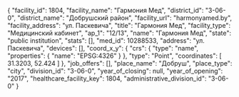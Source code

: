 {
    "facility_id": 1804,
    "facility_name": "Гармония Мед",
    "district_id": "3-06-0",
    "district_name": "Добрушский район",
    "facility_url": "harmonyamed.by",
    "facility_address": "ул. Паскевича",
    "title": "Гармония Мед",
    "facility_type": "Медицинский кабинет",
    "ap_1": "12\/13",
    "name": "Гармония Мед",
    "state": "public institution",
    "stats": [],
    "med_id": 10288533,
    "address": "ул. Паскевича",
    "devices": [],
    "coord_x_y": {
        "crs": {
            "type": "name",
            "properties": {
                "name": "EPSG:4326"
            }
        },
        "type": "Point",
        "coordinates": [
            31.3203,
            52.424
        ]
    },
    "job_offers": [],
    "place_name": "Добруш",
    "place_type": "city",
    "division_id": "3-06-0",
    "year_of_closing": null,
    "year_of_opening": "2017",
    "healthcare_facility_key": 1804,
    "administrative_division_id": "3-06-0"
}
